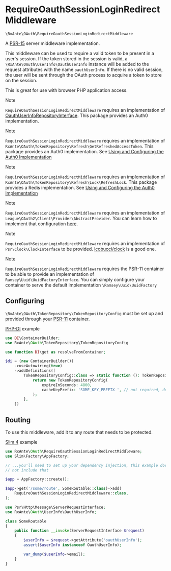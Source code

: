 # RequireOauthSessionLoginRedirectMiddleware

`\RxAnte\OAuth\RequireOauthSessionLoginRedirectMiddleware`

A [PSR-15](https://github.com/php-fig/http-server-middleware) server middleware implementation.

This middleware can be used to require a valid token to be present in a user's session. If the token stored in the session is valid, a `\RxAnte\OAuth\UserInfo\OauthUserInfo` instance will be added to the request attributes with the name `oauthUserInfo`. If there is no valid session, the user will be sent through the OAuth process to acquire a token to store on the session.

This is great for use with browser PHP application access.

> [!NOTE]
> `RequireOauthSessionLoginRedirectMiddleware` requires an implementation of [OauthUserInfoRepositoryInterface](oauth-user-info-repository-interface.md). This package provides an Auth0 implementation.

> [!NOTE]
> `RequireOauthSessionLoginRedirectMiddleware` requires an implementation of `RxAnte\OAuth\TokenRepository\Refresh\GetRefreshedAccessToken`. This package provides an Auth0 implementation. See [Using and Configuring the Auth0 Implementation](using-configuring-auth0-implementation.md)

> [!NOTE]
> `RequireOauthSessionLoginRedirectMiddleware` requires an implementation of `RxAnte\OAuth\TokenRepository\Refresh\Lock\RefreshLock`. This package provides a Redis implementation. See [Using and Configuring the Auth0 Implementation](using-configuring-auth0-implementation.md)

> [!NOTE]
> `RequireOauthSessionLoginRedirectMiddleware` requires an implementation of `League\OAuth2\Client\Provider\AbstractProvider`. You can learn how to implement that configuration [here](configuring-league-client.md).

> [!NOTE]
> `RequireOauthSessionLoginRedirectMiddleware` requires an implementation of `Psr\Clock\ClockInterface` to be provided. [lcobucci/clock](https://github.com/lcobucci/clock) is a good one.

> [!NOTE]
> `RequireOauthSessionLoginRedirectMiddleware` requires the PSR-11 container to be able to provide an implementation of `Ramsey\Uuid\UuidFactoryInterface`. You can simply configure your container to serve the default implementation `\Ramsey\Uuid\UuidFactory`

## Configuring

`\RxAnte\OAuth\TokenRepository\TokenRepositoryConfig` must be set up and provided through your [PSR-11](https://www.php-fig.org/psr/psr-11/) container.

[PHP-DI](https://php-di.org) example

```php
use DI\ContainerBuilder;
use RxAnte\OAuth\TokenRepository\TokenRepositoryConfig

use function DI\get as resolveFromContainer;

$di = (new ContainerBuilder())
    ->useAutowiring(true)
    ->addDefinitions([
        TokenRepositoryConfig::class => static function (): TokenRepositoryConfig {
            return new TokenRepositoryConfig(
                expireInSeconds: 4800,
                cacheKeyPrefix: 'SOME_KEY_PREFIX-', // not required, default is session_id_user_token-
            );
        },
    ])
```

## Routing

To use this middleware, add it to any route that needs to be protected.

[Slim 4](https://www.slimframework.com) example

```php
use RxAnte\OAuth\RequireOauthSessionLoginRedirectMiddleware;
use Slim\Factory\AppFactory;

// ...you'll need to set up your dependency injection, this example does
// not include that

$app = AppFactory::create();

$app->get('/some/route', SomeRoutable::class)->add(
    RequireOauthSessionLoginRedirectMiddleware::class,
);
```

```php
use Psr\Http\Message\ServerRequestInterface;
use RxAnte\OAuth\UserInfo\OauthUserInfo;

class SomeRoutable
{
    public function __invoke(ServerRequestInterface $request)
    {
        $userInfo = $request->getAttribute('oauthUserInfo');
        assert($userInfo instanceof OauthUserInfo);

        var_dump($userInfo->email);
    }
}
```
